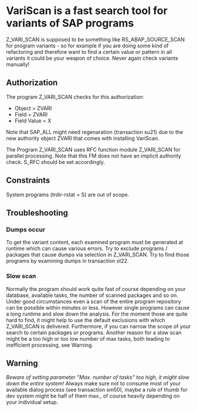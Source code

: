 # VariScan is a fast search tool for variants of SAP programs

Z_VARI_SCAN is supposed to be something like RS_ABAP_SOURCE_SCAN for program variants - so for example if you are doing some kind of refactoring and therefore want to find a certain value or pattern in all variants it could be your weapon of choice. Never again check variants manually!

## Authorization

The program Z_VARI_SCAN checks for this authorization:
* Object = ZVARI
* Field = ZVARI
* Field Value = X

Note that SAP_ALL might need regenaration (transaction su21) due to the new authority object ZVARI that comes with installing VariScan.

The Program Z_VARI_SCAN uses RFC function module Z_VARI_SCAN for parallel processing. Note that this FM does not have an implicit authority check. S_RFC should be set accordingly.

## Constraints

System programs (trdir-rstat = S) are out of scope.

## Troubleshooting

### Dumps occur 

To get the variant content, each examined program must be generated at runtime which can cause various errors.  Try to exclude programs / packages that cause dumps via selection in Z_VARI_SCAN. Try to find those programs by examining dumps in transaction st22.

### Slow scan

Normally the program should work quite fast of course depending on your database, available tasks, the number of scanned packages and so on. Under good circumstances even a scan of the entire program repository can be possible within minutes or less. However single programs can cause a long runtime and slow down the analysis. For the moment those are quite hard to find, it might help to use the default exclusions with which Z_VARI_SCAN is delivered. Furthermore, if you can narrow the scope of your search to certain packages or programs. Another reason for a slow scan might be a too high or too low number of max tasks, both leading to inefficient processing, see Warning.
 
 ## Warning
 *Beware of setting parameter "Max. number of tasks" too high, it might slow down the entire system!* Always make sure not to consume most of your available dialog process (see transaction sm50), maybe a rule of thumb for dev system might be half of them max., of course heavily depending on your individual setup. 
